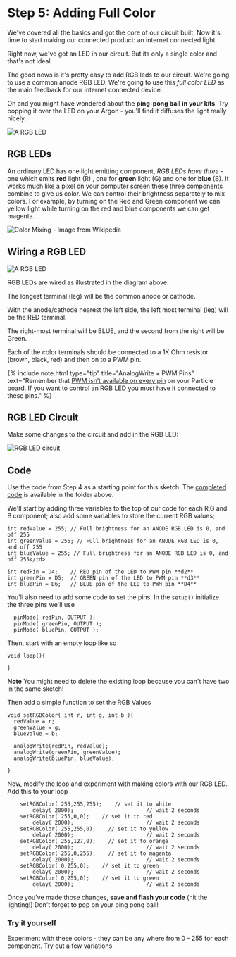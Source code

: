 # Step 5: Adding Full Color

We've covered all the basics and got the core of our circuit built. Now it's time to start making our connected product: an internet connected light

Right now, we've got an LED in our circuit. But its only a single color and that's not ideal. 

The good news is it's pretty easy to add RGB leds to our circuit. We're going to use a common anode RGB LED. We're going to use this _full color LED_ as the main feedback for our internet connected device. 

Oh and you might have wondered about the __ping-pong ball in your kits__. Try popping it over the LED on your Argon - you'll find it diffuses the light really nicely. 

![A RGB LED](rgbled_0.jpg)

## RGB LEDs

An ordinary LED has one light emitting component, _RGB LEDs have three_ - one which emits __red__ light (R) , one for __green__ light (G) and one for __blue__ (B). It works much like a pixel on your computer screen these three components combine to give us color. We can control their brightness separately to mix colors. For example, by turning on the Red and Green component we can yellow light while turning on the red and blue components we can get magenta. 

![Color Mixing - Image from Wikipedia](AdditiveColor.png)

## Wiring a RGB LED

![A RGB LED](rgbled_1.png)

RGB LEDs are wired as illustrated in the diagram above.

The longest terminal (leg) will be the common anode or cathode. 

With the anode/cathode nearest the left side, the left most terminal (leg) will be the RED terminal.

The right-most terminal will be BLUE, and the second from the right will be Green.

Each of the color terminals should be connected to a 1K Ohm resistor (brown, black, red) and then on to a PWM pin. 

{% include note.html type="tip" title="AnalogWrite + PWM Pins" text="Remember that [PWM isn’t available on every pin](../pwm) on your Particle board. If you want to control an RGB LED you must have it connected to these pins." %}


## RGB LED Circuit

Make some changes to the circuit and add in the RGB LED: 

![RGB LED circuit](HueCircuit_bb.png)

## Code


Use the  code from Step 4 as a starting point for this sketch. The [completed code](code-by-end/LED.ino) is available in the folder above.

We'll start by adding three variables to the top of our code for each R,G and B component; also add some variables to store the current RGB values;

````
int redValue = 255; // Full brightness for an ANODE RGB LED is 0, and off 255
int greenValue = 255; // Full brightness for an ANODE RGB LED is 0, and off 255
int blueValue = 255; // Full brightness for an ANODE RGB LED is 0, and off 255</td>

int redPin = D4;    // RED pin of the LED to PWM pin **d2**
int greenPin = D5;  // GREEN pin of the LED to PWM pin **d3**
int bluePin = D6;   // BLUE pin of the LED to PWM pin **D4**

````

You'll also need to add some code to set the pins. In the `setup()` initialize the three pins we'll use

````
  pinMode( redPin, OUTPUT );
  pinMode( greenPin, OUTPUT );	
  pinMode( bluePin, OUTPUT );	
````

Then, start with an empty loop like so

````
void loop(){

}
````
__Note__ You might need to delete the existing loop because you can't have two in the same sketch!

Then add a simple function to set the RGB Values

````
void setRGBColor( int r, int g, int b ){
  redValue = r;
  greenValue = g;
  blueValue = b;

  analogWrite(redPin, redValue);
  analogWrite(greenPin, greenValue);
  analogWrite(bluePin, blueValue);

}
````

Now, modify the loop and experiment with making colors with our RGB LED. Add this to your loop

````
    setRGBColor( 255,255,255);    // set it to white
		delay( 2000);						// wait 2 seconds
    setRGBColor( 255,0,0);    // set it to red
		delay( 2000);						// wait 2 seconds
    setRGBColor( 255,255,0);    // set it to yellow
		delay( 2000);						// wait 2 seconds
    setRGBColor( 255,127,0);    // set it to orange
		delay( 2000);						// wait 2 seconds
    setRGBColor( 255,0,255);    // set it to magenta
		delay( 2000);						// wait 2 seconds
    setRGBColor( 0,255,0);    // set it to green
		delay( 2000);						// wait 2 seconds
    setRGBColor( 0,255,0);    // set it to green
		delay( 2000);						// wait 2 seconds
````

Once you've made those changes, __save and flash your code__ (hit the lighting!) Don't forget to pop on your ping pong ball!


### Try it yourself

Experiment with these colors - they can be any where from 0 - 255 for each component. Try out a few variations 


